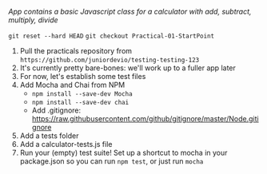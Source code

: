 *App contains a basic Javascript class for a calculator with add, subtract, multiply, divide*

`git reset --hard HEAD`
`git checkout Practical-01-StartPoint`

1. Pull the practicals repository from `https://github.com/juniordevio/testing-testing-123`
1. It's currently pretty bare-bones: we'll work up to a fuller app later
1. For now, let's establish some test files
1. Add Mocha and Chai from NPM
    - `npm install --save-dev Mocha`
    - `npm install --save-dev chai`
    - Add .gitignore: https://raw.githubusercontent.com/github/gitignore/master/Node.gitignore
1. Add a tests folder
1. Add a calculator-tests.js file
1. Run your (empty) test suite! Set up a shortcut to mocha in your package.json so you can run `npm test`, or just run `mocha`

